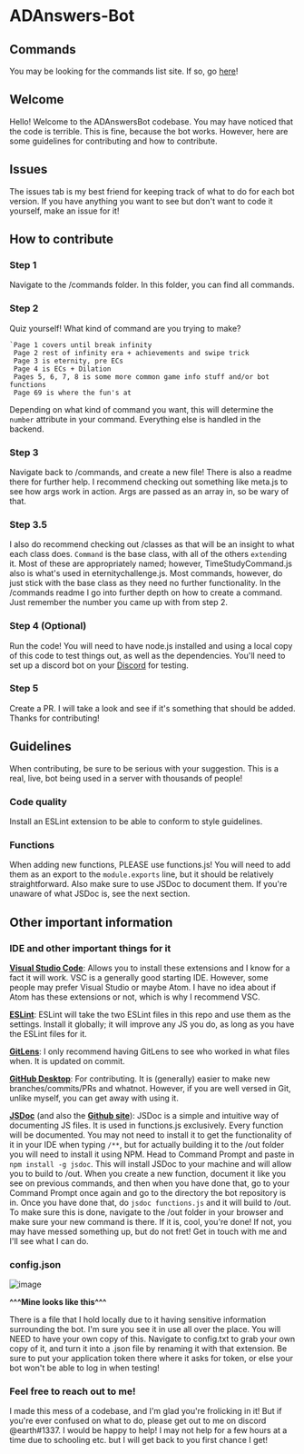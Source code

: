 # ADAnswers-Bot



## Commands

You may be looking for the commands list site. If so, go [here](https://earthernsence.github.io/ADAnswers-Bot/docs/)!

## Welcome

Hello! Welcome to the ADAnswersBot codebase. You may have noticed that the code is terrible. This is fine, because the bot works. However, here are some guidelines for contributing and how to contribute.

## Issues

The issues tab is my best friend for keeping track of what to do for each bot version. If you have anything you want to see but don't want to code it yourself, make an issue for it!

## How to contribute

### Step 1

Navigate to the /commands folder. In this folder, you can find all commands.

### Step 2

Quiz yourself! What kind of command are you trying to make?

```
`Page 1 covers until break infinity
 Page 2 rest of infinity era + achievements and swipe trick
 Page 3 is eternity, pre ECs
 Page 4 is ECs + Dilation
 Pages 5, 6, 7, 8 is some more common game info stuff and/or bot functions
 Page 69 is where the fun's at
```

Depending on what kind of command you want, this will determine the `number` attribute in your command. Everything else is handled in the backend.

### Step 3

Navigate back to /commands, and create a new file! There is also a readme there for further help. I recommend checking out something like meta.js to see how args work in action. Args are passed as an array in, so be wary of that.

### Step 3.5

I also do recommend checking out /classes as that will be an insight to what each class does. `Command` is the base class, with all of the others `extend`ing it. Most of these are appropriately named; however, TimeStudyCommand.js also is what's used in eternitychallenge.js. Most commands, however, do just stick with the base class as they need no further functionality. In the /commands readme I go into further depth on how to create a command. Just remember the number you came up with from step 2.

### Step 4 (Optional)

Run the code! You will need to have node.js installed and using a local copy of this code to test things out, as well as the dependencies. You'll need to set up a discord bot on your [Discord](https://discord.com/developers/applications) for testing.

### Step 5

Create a PR. I will take a look and see if it's something that should be added. Thanks for contributing!

## Guidelines

When contributing, be sure to be serious with your suggestion. This is a real, live, bot being used in a server with thousands of people!

### Code quality

Install an ESLint extension to be able to conform to style guidelines.

### Functions

When adding new functions, PLEASE use functions.js! You will need to add them as an export to the `module.exports` line, but it should be relatively straightforward. Also make sure to use JSDoc to document them. If you're unaware of what JSDoc is, see the next section.

## Other important information

### IDE and other important things for it

[**Visual Studio Code**](https://code.visualstudio.com/): Allows you to install these extensions and I know for a fact it will work. VSC is a generally good starting IDE. However, some people may prefer Visual Studio or maybe Atom. I have no idea about if Atom has these extensions or not, which is why I recommend VSC.

[**ESLint**](https://marketplace.visualstudio.com/items?itemName=dbaeumer.vscode-eslint):
ESLint will take the two ESLint files in this repo and use them as the settings. Install it globally; it will improve any JS you do, as long as you have the ESLint files for it.

[**GitLens**](https://marketplace.visualstudio.com/items?itemName=eamodio.gitlens):
I only recommend having GitLens to see who worked in what files when. It is updated on commit.

[**GitHub Desktop**](https://desktop.github.com/): For contributing. It is (generally) easier to make new branches/commits/PRs and whatnot. However, if you are well versed in Git, unlike myself, you can get away with using it.

[**JSDoc**](https://jsdoc.app/) (and also the [**Github site**](https://github.com/jsdoc/jsdoc)): JSDoc is a simple and intuitive way of documenting JS files. It is used in functions.js exclusively. Every function will be documented. You may not need to install it to get the functionality of it in your IDE when typing `/**`, but for actually building it to the /out folder you will need to install it using NPM. Head to Command Prompt and paste in `npm install -g jsdoc`. This will install JSDoc to your machine and will allow you to build to /out. When you create a new function, document it like you see on previous commands, and then when you have done that, go to your Command Prompt once again and go to the directory the bot repository is in. Once you have done that, do `jsdoc functions.js` and it will build to /out. To make sure this is done, navigate to the /out folder in your browser and make sure your new command is there. If it is, cool, you're done! If not, you may have messed something up, but do not fret! Get in touch with me and I'll see what I can do.

### config.json

![image](https://i.imgur.com/WuAs6b5.png)

**^^^Mine looks like this^^^**

There is a file that I hold locally due to it having sensitive information surrounding the bot. I'm sure you see it in use all over the place. You will NEED to have your own copy of this. Navigate to config.txt to grab your own copy of it, and turn it into a .json file by renaming it with that extension. Be sure to put your application token there where it asks for token, or else your bot won't be able to log in when testing!

### Feel free to reach out to me!

I made this mess of a codebase, and I'm glad you're frolicking in it! But if you're ever confused on what to do, please get out to me on discord @earth#1337. I would be happy to help! I may not help for a few hours at a time due to schooling etc. but I will get back to you first chance I get!
